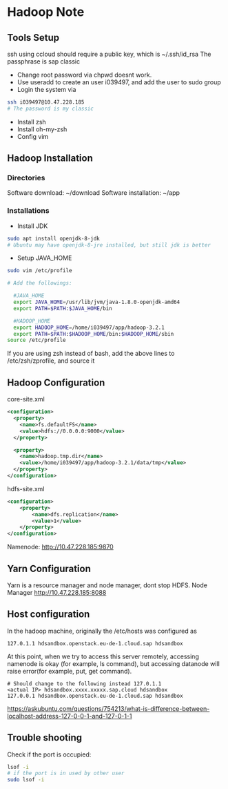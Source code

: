# Hadoop Note

## Tools Setup

ssh using ccloud should require a public key, which is ~/.ssh/id_rsa
The passphrase is sap classic

- Change root password via chpwd doesnt work.
- Use useradd to create an user i039497, and add the user to sudo group
- Login the system via

```bash
ssh i039497@10.47.228.185
# The password is my classic
```

- Install zsh
- Install oh-my-zsh
- Config vim

## Hadoop Installation

### Directories

Software download: ~/download
Software installation: ~/app

### Installations

- Install JDK
  
```bash
sudo apt install openjdk-8-jdk
# Ubuntu may have openjdk-8-jre installed, but still jdk is better
```

- Setup JAVA_HOME

```bash
sudo vim /etc/profile

# Add the followings:

  #JAVA_HOME
  export JAVA_HOME=/usr/lib/jvm/java-1.8.0-openjdk-amd64
  export PATH=$PATH:$JAVA_HOME/bin

  #HADOOP_HOME
  export HADOOP_HOME=/home/i039497/app/hadoop-3.2.1
  export PATH=$PATH:$HADOOP_HOME/bin:$HADOOP_HOME/sbin
source /etc/profile
```

If you are using zsh instead of bash, add the above lines to /etc/zsh/zprofile, and source it

## Hadoop Configuration

core-site.xml

```xml
<configuration>
  <property>
    <name>fs.defaultFS</name>
    <value>hdfs://0.0.0.0:9000</value>
  </property>

  <property>
    <name>hadoop.tmp.dir</name>
    <value>/home/i039497/app/hadoop-3.2.1/data/tmp</value>
  </property>
</configuration>
```

hdfs-site.xml

```xml
<configuration>
    <property>
        <name>dfs.replication</name>
        <value>1</value>
    </property>
</configuration>
```

Namenode:
<http://10.47.228.185:9870>

## Yarn Configuration

Yarn is a resource manager and node manager, dont stop HDFS.
Node Manager
<http://10.47.228.185:8088>

## Host configuration

In the hadoop machine, originally the /etc/hosts was configured as
```
127.0.1.1 hdsandbox.openstack.eu-de-1.cloud.sap hdsandbox
```
At this point, when we try to access this server remotely, accessing namenode is okay (for example, ls command), but accessing datanode will raise error(for example, put, get command).

```
# Should change to the following instead 127.0.1.1
<actual IP> hdsandbox.xxxx.xxxxx.sap.cloud hdsandbox
127.0.0.1 hdsandbox.openstack.eu-de-1.cloud.sap hdsandbox
```
<https://askubuntu.com/questions/754213/what-is-difference-between-localhost-address-127-0-0-1-and-127-0-1-1>

## Trouble shooting

Check if the port is occupied:

```bash
lsof -i
# if the port is in used by other user
sudo lsof -i
```
